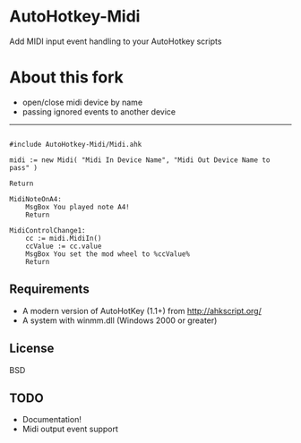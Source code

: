 # AutoHotkey-Midi

Add MIDI input event handling to your AutoHotkey scripts


# About this fork

- open/close midi device by name
- passing ignored events to another device

---


```ahk

#include AutoHotkey-Midi/Midi.ahk

midi := new Midi( "Midi In Device Name", "Midi Out Device Name to pass" )

Return

MidiNoteOnA4:
	MsgBox You played note A4!
	Return

MidiControlChange1:
	cc := midi.MidiIn()
	ccValue := cc.value
	MsgBox You set the mod wheel to %ccValue%
	Return

```

## Requirements

* A modern version of AutoHotKey (1.1+) from http://ahkscript.org/
* A system with winmm.dll (Windows 2000 or greater)

## License

BSD

## TODO

* Documentation!
* Midi output event support
